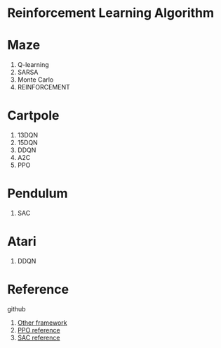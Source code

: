 # Reinforcement Learning Algorithm
# Maze
1. Q-learning
2. SARSA
3. Monte Carlo
4. REINFORCEMENT

# Cartpole
1. 13DQN  
2. 15DQN  
3. DDQN
4. A2C
5. PPO

# Pendulum
1. SAC  

# Atari
1. DDQN

# Reference
github
1. [Other framework](https://github.com/rlcode/reinforcement-learning-kr)
2. [PPO reference](https://github.com/4kasha/CartPole_PPO)
3. [SAC reference](https://github.com/sweetice/Deep-reinforcement-learning-with-pytorch)
